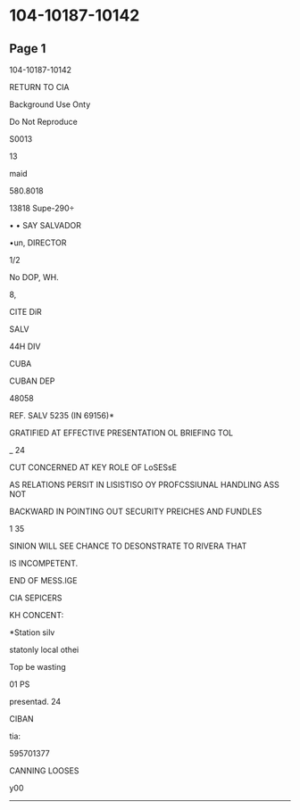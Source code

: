 # 104-10187-10142

## Page 1

104-10187-10142

RETURN TO CIA

Background Use Onty

Do Not Reproduce

S0013

13

maid

580.8018

13818 Supe-290÷

• • SAY SALVADOR

•un, DIRECTOR

1/2

No DOP, WH.

8,

CITE DiR

SALV

44H DIV

CUBA

CUBAN DEP

48058

REF. SALV 5235 (IN 69156)*

GRATIFIED AT EFFECTIVE PRESENTATION OL BRIEFING TOL

_ 24

CUT CONCERNED AT KEY ROLE OF LoSESsE

AS RELATIONS PERSIT IN LISISTISO OY PROFCSSIUNAL HANDLING ASS NOT

BACKWARD IN POINTING OUT SECURITY PREICHES AND FUNDLES

1 35

SINION WILL SEE CHANCE TO DESONSTRATE TO RIVERA THAT

IS INCOMPETENT.

END OF MESS.IGE

CIA SEPICERS

KH CONCENT:

*Station silv

statonly local othei

Top be wasting

01 PS

presentad. 24

CIBAN

tia:

595701377

CANNING LOOSES

y00

---

